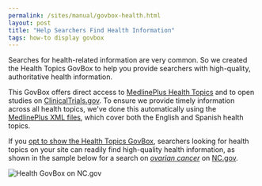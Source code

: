 ```yaml
---
permalink: /sites/manual/govbox-health.html
layout: post
title: "Help Searchers Find Health Information"
tags: how-to display govbox
---
```

Searches for health-related information are very common. So we created the Health Topics GovBox to help you provide searchers with high-quality, authoritative health information.

This GovBox offers direct access to [MedlinePlus Health Topics](http://www.nlm.nih.gov/medlineplus/healthtopics.html) and to open studies on [ClinicalTrials.gov](http://clinicaltrials.gov). To ensure we provide timely information across all health topics, we've done this automatically using the [MedlinePlus XML files](http://www.nlm.nih.gov/medlineplus/xml.html), which cover both the English and Spanish health topics.

If you [opt to show the Health Topics GovBox](/sites/manual/display-overview.html), searchers looking for health topics on your site can readily find high-quality health information, as shown in the sample below for a search on *[ovarian cancer](http://search.usa.gov/search?query=ovarian+cancer)* on [NC.gov](http://www.nc.gov).

![Health GovBox on NC.gov](https://9fddeb862c037f6d2190-f1564c64756a8cfee25b6b19953b1d23.ssl.cf2.rackcdn.com/govbox-health.png)